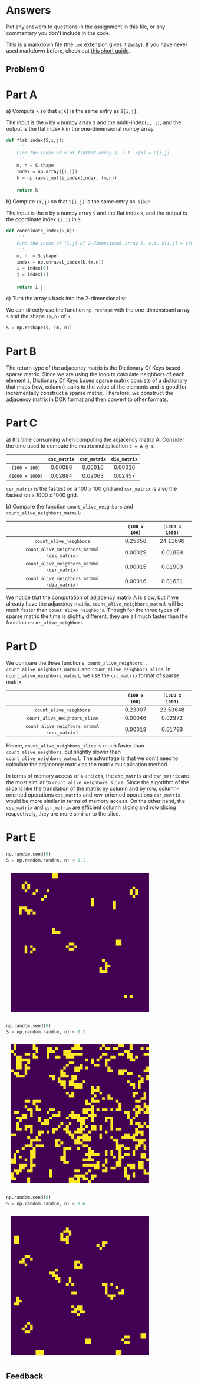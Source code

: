 # Answers

Put any answers to questions in the assignment in this file, or any commentary you don't include in the code.

This is a markdown file (the `.md` extension gives it away). If you have never used markdown before, check out [this short guide](https://guides.github.com/features/mastering-markdown/).

## Problem 0

# Part A

a) Compute `k` so that `s[k]` is the same entry as `S[i,j]`:

The input is the `m` by `n` numpy array `S` and the multi-index`(i, j)`, and the output is the flat index `k` in the one-dimensional numpy array.

```python
def flat_index(S,i,j):
    '''
    Find the index of k of flatted array s, s.t. s[k] = S[i,j]
    '''
    m, n = S.shape
    index = np.array([i,j])
    k = np.ravel_multi_index(index, (m,n))
    
    return k
```
b) Compute `(i,j)` so that `S[i,j]` is the same entry as` s[k]`:

The input is the `m` by `n` numpy array `S` and the flat index `k`, and the output is the coordinate index `(i,j)` in `S`.

```python
def coordinate_index(S,k):
    '''
    Find the index of (i,j) of 2-dimensional array S, s.t. S[i,j] = s[k]
    '''
    m, n  = S.shape
    index = np.unravel_index(k,(m,n))
    i = index[0]
    j = index[1]
    
    return i,j
```

c) Turn the array `s` back into the 2-dimensional `S`:

We can directly use the function `np.reshape` with the one-dimensioanl array `s` and the shape `(m,n)` of `S`.

```python
S = np.reshape(s, (m, n))
```

# Part B

The return type of the adjacency matrix is the Dictionary Of Keys based sparse matrix. Since we are using the loop to calculate neighbors of each element `i`, Dictionary Of Keys based sparse matrix consists of a dictionary that maps (row, column)-pairs to the value of the elements and is good for incrementally construct a sparse matrix. Therefore, we construct the adjacency matrix in DOK format and then convert to other formats.

# Part C

a) It's time consuming when computing the adjacency matrix A. Consider the time used to compute the matrix multiplication `c = A @ s`:

|               |`csc_matrix`|`csr_matrix`|`dia_matrix`|
| :-----:       | :----:     | :----:     | :----:     |
|`(100 x 100)`  | 0.00086    | 0.00016    | 0.00016    |
|`(1000 x 1000)`| 0.02884    | 0.02063    | 0.02457    |

`csr_matrix` is the fastest on a 100 x 100 grid and `csr_matrix` is also the fastest on a 1000 x 1000 grid.

b) Compare the function `count_alive_neighbors` and `count_alive_neighbors_matmul`:

|               |`(100 x 100)` |`(1000 x 1000)`|
| :-----:       | :----:       | :----:        |
|`count_alive_neighbors`  | 0.25658    | 24.11696    |
|`count_alive_neighbors_matmul (csc_matrix)` | 0.00029    | 0.01889    |
|`count_alive_neighbors_matmul (csr_matrix)` | 0.00015    | 0.01903    | 
|`count_alive_neighbors_matmul (dia_matrix)` | 0.00016    | 0.01631    | 

We notice that the computation of adjacency matrix A is slow, but if we already have the adjacency matrix, `count_alive_neighbors_matmul` will be much faster than `count_alive_neighbors`. Though for the three types of sparse matrix the time is slightly different, they are all much faster than the function `count_alive_neighbors`.

# Part D

We compare the three functions, `count_alive_neighbors `, `count_alive_neighbors_matmul` and `count_alive_neighbors_slice`. In `count_alive_neighbors_matmul`, we use the `csc_matrix` format of sparse matrix.

|               |`(100 x 100)` |`(1000 x 1000)`|
| :-----:       | :----:       | :----:        |
|`count_alive_neighbors`  | 0.23007    | 23.53648    |
|`count_alive_neighbors_slice` | 0.00046    | 0.02972    |
|`count_alive_neighbors_matmul (csc_matrix)` | 0.00018    | 0.01793    | 

Hence, `count_alive_neighbors_slice` is much faster than `count_alive_neighbors`, but slightly slower than `count_alive_neighbors_matmul`. The advantage is that we don't need to calculate the adjacency matrix as the matrix multiplication method. 

In terms of memory access of `A` and `cts`, the `csc_matrix` and `csr_matrix` are the most similar to `count_alive_neighbors_slice`. Since the algorithm of the slice is like the translation of the matrix by column and by row, column-oriented operations `csc_matrix` and row-oriented operations `csr_matrix` would be more similar in terms of memory access. On the other hand, the `csc_matrix` and `csr_matrix` are efficient column slicing and row slicing respectively, they are more similiar to the slice.

# Part E

```python
np.random.seed(0)
S = np.random.rand(m, n) < 0.1
```

![](life_seed0_1.gif)

```python
np.random.seed(0)
S = np.random.rand(m, n) < 0.3
```

![](life_seed0_3.gif)

```python
np.random.seed(0)
S = np.random.rand(m, n) < 0.6
```

![](life_seed0_6.gif)



## Feedback
